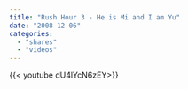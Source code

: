 ```yaml
---
title: "Rush Hour 3 - He is Mi and I am Yu"
date: "2008-12-06"
categories:
  - "shares"
  - "videos"
---
```


<div style="width: 70vw;">{{< youtube dU4lYcN6zEY>}}</div>
